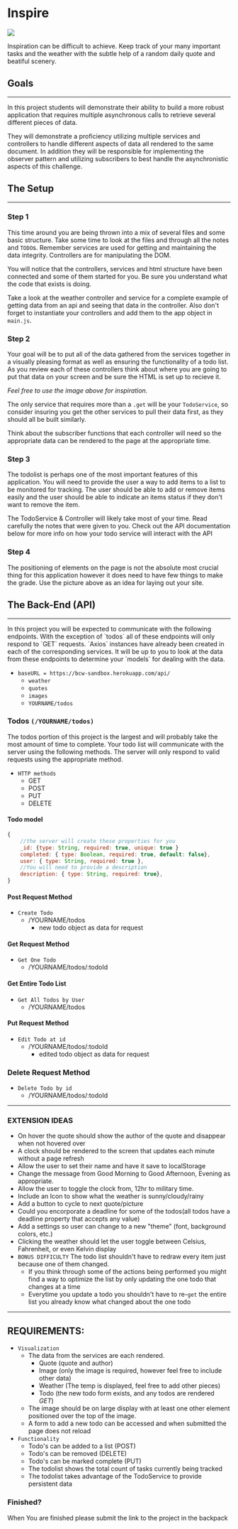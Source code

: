 # Inspire
<div class="text-center">
    <img class="img-responsive" src="https://bcw.blob.core.windows.net/public/img/inspire.jpg"/>
</div>

Inspiration can be difficult to achieve. Keep track of your many important tasks and the weather with the subtle help of a random daily quote and beatiful scenery.

## Goals
<hr>
In this project students will demonstrate their ability to build a more robust application that requires multiple asynchronous calls to retrieve several different pieces of data.

They will demonstrate a proficiency utilizing multiple services and controllers to handle different aspects of data all rendered to the same document. In addition they will be responsible for implementing the observer pattern and utilizing subscribers to best handle the asynchronistic aspects of this challenge. 


## The Setup
<hr>

### Step 1

This time around you are being thrown into a mix of several files and some basic structure. Take some time to look at the files and through all the notes and `TODO`s. Remember services are used for getting and maintaining the data integrity. Controllers are for manipulating the DOM.

You will notice that the controllers, services and html structure have been connected and some of them started for you. Be sure you understand what the code that exists is doing. 

Take a look at the weather controller and service for a complete example of getting data from an api and seeing that data in the controller. Also don't forget to instantiate your controllers and add them to the app object in `main.js`.

### Step 2

Your goal will be to put all of the data gathered from the services together in a visually pleasing format as well as ensuring the functionality of a todo list. As you review each of these controllers think about where you are going to put that data on your screen and be sure the HTML is set up to recieve it.

*Feel free to use the image above for inspiration.*

The only service that requires more than a `.get` will be your `TodoService`, so consider insuring you get the other services to pull their data first, as they should all be built similarly.

Think about the subscriber functions that each controller will need so the appropriate data can be rendered to the page at the appropriate time.

### Step 3

The todolist is perhaps one of the most important features of this application. You will need to provide the user a way to add items to a list to be monitored for tracking. The user should be able to add or remove items easily and the user should be able to indicate an items status if they don't want to remove the item.

The TodoService & Controller will likely take most of your time. Read carefully the notes that were given to you. Check out the API documentation below for more info on how your todo service will interact with the API

### Step 4

The positioning of elements on the page is not the absolute most crucial thing for this application however it does need to have few things to make the grade. Use the picture above as an idea for laying out your site.
  

## The Back-End (API)
<hr>
In this project you will be expected to communicate with the following endpoints. With the exception of `todos` all of these endpoints will only respond to `GET` requests. `Axios` instances have already been created in each of the corresponding services. It will be up to you to look at the data from these endpoints to determine your `models` for dealing with the data. 

- `baseURL = https://bcw-sandbox.herokuapp.com/api/`
    - `weather`
    - `quotes`
    - `images`
    - `YOURNAME/todos`

### Todos `(/YOURNAME/todos)`

The todos portion of this project is the largest and will probably take the most amount of time to complete. Your todo list will communicate with the server using the following methods. The server will only respond to valid requests using the appropriate method.

- `HTTP methods`
    - GET
    - POST
    - PUT
    - DELETE

#### Todo model
```javascript
{
    //the server will create these properties for you
    _id: {type: String, required: true, unique: true }
    completed: { type: Boolean, required: true, default: false},
    user: { type: String, required: true },
    //You will need to provide a description
    description: { type: String, required: true},
}
```

#### Post Request Method

- `Create Todo`
    - /YOURNAME/todos 
        - new todo object as data for request

#### Get Request Method
- `Get One Todo`
    - /YOURNAME/todos/:todoId

#### Get Entire Todo List 
- `Get All Todos by User`
    - /YOURNAME/todos

#### Put Request Method
- `Edit Todo at id`
    - /YOURNAME/todos/:todoId 
        - edited todo object as data for request

### Delete Request Method
- `Delete Todo by id`
    - /YOURNAME/todos/:todoId 

---------------------------------

### EXTENSION IDEAS 
- On hover the quote should show the author of the quote and disappear when not hovered over
- A clock should be rendered to the screen that updates each minute without a page refresh
- Allow the user to set their name and have it save to localStorage
- Change the message from Good Morning to Good Afternoon, Evening as appropriate. 
- Allow the user to toggle the clock from, 12hr to military time. 
- Include an Icon to show what the weather is sunny/cloudy/rainy
- Add a button to cycle to next quote/picture
- Could you encorporate a deadline for some of the todos(all todos have a deadline property that accepts any value)
- Add a settings so user can change to a new "theme" (font, background colors, etc.)
- Clicking the weather should let the user toggle between Celsius, Fahrenheit, or even Kelvin display
- `BONUS DIFFICULTY` The todo list shouldn't have to redraw every item just because one of them changed. 
    - If you think through some of the actions being performed you might find a way to optimize the list by only updating the one todo that changes at a time
    - Everytime you update a todo you shouldn't have to re-`get` the entire list you already know what changed about the one todo

---------------------------------

## REQUIREMENTS:
 - `Visualization`
   - The data from the services are each rendered. 
        - Quote (quote and author)
        - Image (only the image is required, however feel free to include other data)
        - Weather (The temp is displayed, feel free to add other pieces)
        - Todo (the new todo form exists, and any todos are rendered *GET*)
   - The image should be on large display with at least one other element positioned over the top of the image.
   - A form to add a new todo can be accessed and when submitted the page does not reload
 - `Functionality`
    - Todo's can be added to a list (POST)
    - Todo's can be removed (DELETE)
    - Todo's can be marked complete (PUT)
    - The todolist shows the total count of tasks currently being tracked
    - The todolist takes advantage of the TodoService to provide persistent data

### Finished?
When You are finished please submit the link to the project in the backpack
